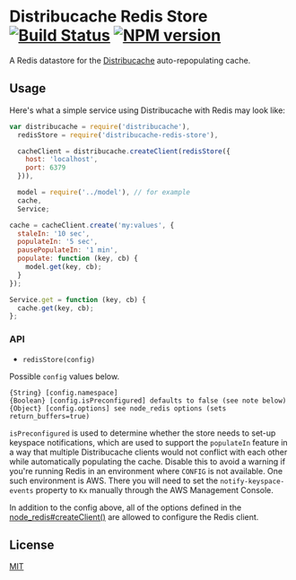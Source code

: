 # Distribucache Redis Store [![Build Status](https://secure.travis-ci.org/dowjones/distribucache-redis-store.png)](http://travis-ci.org/dowjones/distribucache-redis-store) [![NPM version](https://badge.fury.io/js/distribucache-redis-store.svg)](http://badge.fury.io/js/distribucache-redis-store)

A Redis datastore for the [Distribucache](https://github.com/dowjones/distribucache) auto-repopulating cache.

## Usage

Here's what a simple service using Distribucache with Redis may look like:

```js
var distribucache = require('distribucache'),
  redisStore = require('distribucache-redis-store'),

  cacheClient = distribucache.createClient(redisStore({
    host: 'localhost',
    port: 6379
  })),

  model = require('../model'), // for example
  cache,
  Service;

cache = cacheClient.create('my:values', {
  staleIn: '10 sec',
  populateIn: '5 sec',
  pausePopulateIn: '1 min',
  populate: function (key, cb) {
    model.get(key, cb);
  }
});

Service.get = function (key, cb) {
  cache.get(key, cb);
};
```


### API

  - `redisStore(config)`

Possible `config` values below.
```
{String} [config.namespace]
{Boolean} [config.isPreconfigured] defaults to false (see note below)
{Object} [config.options] see node_redis options (sets return_buffers=true)
```

`isPreconfigured` is used to determine whether the store needs to set-up
keyspace notifications, which are used to support the `populateIn` feature in a
way that multiple Distribucache clients would not conflict with each other while
automatically populating the cache.  Disable this to avoid a warning if you're
running Redis in an environment where `CONFIG` is not available.
One such environment is AWS. There you will need to set the `notify-keyspace-events`
property to `Kx` manually through the AWS Management Console.

In addition to the config above, all of the options defined in the
[node\_redis#createClient()](https://github.com/mranney/node_redis#rediscreateclient)
are allowed to configure the Redis client.


## License

[MIT](/LICENSE)
